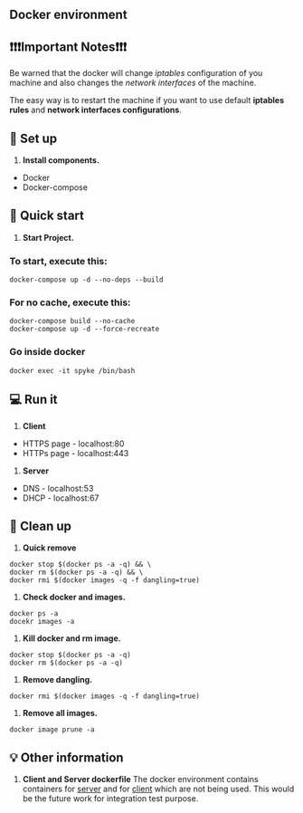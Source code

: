 
## Docker environment

## ❗❗❗Important Notes❗❗❗

Be warned that the docker will change *iptables* configuration of you machine and also changes the *network interfaces* of the machine.

The easy way is to restart the machine if you want to use default **iptables rules** and **network interfaces configurations**.

## 🔧 Set up

1. **Install components.**

* Docker
* Docker-compose

## 🚀 Quick start

1. **Start Project.**

### To start, execute this:
```shell
docker-compose up -d --no-deps --build
```

### For no cache, execute this:
```shell
docker-compose build --no-cache
docker-compose up -d --force-recreate
```

### Go inside docker
```shell
docker exec -it spyke /bin/bash
```

## 💻 Run it

1. **Client**

* HTTPS page       - localhost:80
* HTTPs page       - localhost:443

1. **Server**

* DNS             - localhost:53
* DHCP            - localhost:67

## 🧹 Clean up

1. **Quick remove**
```shell
docker stop $(docker ps -a -q) && \
docker rm $(docker ps -a -q) && \
docker rmi $(docker images -q -f dangling=true)
```

1. **Check docker and images.**
```shell
docker ps -a
docekr images -a
```

1. **Kill docker and rm image.**
```shell
docker stop $(docker ps -a -q)
docker rm $(docker ps -a -q)
```

1. **Remove dangling.**
```shell
docker rmi $(docker images -q -f dangling=true)
```

1. **Remove all images.**
```shell
docker image prune -a
```

## 💡 Other information

1. **Client and Server dockerfile**
The docker environment contains containers for [server](https://github.com/surething-project/spyke/blob/master/Spyke/docker/server) and for [client](https://github.com/surething-project/spyke/blob/master/Spyke/docker/server) which are not being used.
This would be the future work for integration test purpose.
